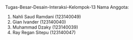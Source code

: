 Tugas-Besar-Desain-Interaksi-Kelompok-13
Nama Anggota:
1. Nahli Saud Ramdani (123140049)
2. Gian Ivander (123140040)
3. Muhammad Dzaky (123140039)
4. Ray Regan Sitepu (123140047)
